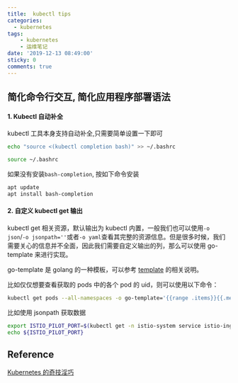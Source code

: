 ```yaml
---
title:  kubectl tips
categories:
  - kubernetes
tags:
    - kubernetes
    - 运维笔记
date: '2019-12-13 08:49:00'
sticky: 0
comments: true
---
```


## 简化命令行交互, 简化应用程序部署语法

#### 1. Kubectl 自动补全
kubectl 工具本身支持自动补全,只需要简单设置一下即可

````bash
echo "source <(kubectl completion bash)" >> ~/.bashrc

source ~/.bashrc
````
如果没有安装`bash-completion`, 按如下命令安装
```bash
apt update
apt install bash-completion
```

#### 2. 自定义 kubectl get 输出

kubectl get 相关资源，默认输出为 kubectl 内置，一般我们也可以使用`-o json`/`-o jsonpath=''`或者`-o yaml`查看其完整的资源信息。但是很多时候，我们需要关心的信息并不全面，因此我们需要自定义输出的列，那么可以使用 go-template 来进行实现。

go-template 是 golang 的一种模板，可以参考 [template](https://link.zhihu.com/?target=https%3A//golang.org/pkg/text/template/) 的相关说明。

比如仅仅想要查看获取的 pods 中的各个 pod 的 uid，则可以使用以下命令：
````bash
kubectl get pods --all-namespaces -o go-template='{{range .items}}{{.metadata.uid}} {{end}}'
````
比如使用 jsonpath 获取数据
```bash
export ISTIO_PILOT_PORT=$(kubectl get -n istio-system service istio-ingressgateway -o jsonpath='{.spec.ports[?(@.name=="tcp-pilot-grpc-tls")].nodePort}')
echo ${ISTIO_PILOT_PORT}
```


## Reference
[Kubernetes 的奇技淫巧](https://mp.weixin.qq.com/s/G8t18WpE_XW69nRmFLZSfg)
